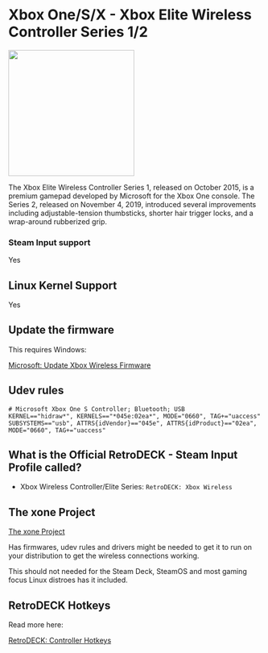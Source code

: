 # Xbox One/S/X - Xbox Elite Wireless Controller Series 1/2

<img src="../../../wiki_images/controllers/xbox-elite-wireless-series.png" width="250">

The Xbox Elite Wireless Controller Series 1, released on October 2015, is a premium gamepad developed by Microsoft for the Xbox One console. The Series 2, released on November 4, 2019, introduced several improvements including adjustable-tension thumbsticks, shorter hair trigger locks, and a wrap-around rubberized grip.

### Steam Input support

Yes

## Linux Kernel Support

Yes

## Update the firmware

This requires Windows:

[Microsoft: Update Xbox Wireless Firmware](https://support.xbox.com/en-US/help/hardware-network/controller/update-xbox-wireless-controller)


## Udev rules

```
# Microsoft Xbox One S Controller; Bluetooth; USB
KERNEL=="hidraw*", KERNELS=="*045e:02ea*", MODE="0660", TAG+="uaccess"
SUBSYSTEMS=="usb", ATTRS{idVendor}=="045e", ATTRS{idProduct}=="02ea", MODE="0660", TAG+="uaccess"
```

## What is the Official RetroDECK - Steam Input Profile called?

- Xbox Wireless Controller/Elite Series: `RetroDECK: Xbox Wireless`

## The xone Project

[The xone Project](https://github.com/medusalix/xone) 

Has firmwares, udev rules and drivers might be needed to get it to run on your distribution to get the wireless connections working.

This should not needed for the Steam Deck, SteamOS and most gaming focus Linux distroes has it included.

## RetroDECK Hotkeys

Read more here:

[RetroDECK: Controller Hotkeys](../../wiki_rd_controls/hotkeys-retrodeck.md)
